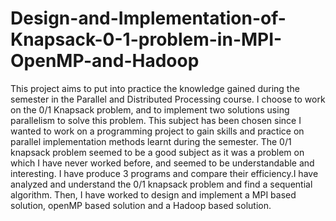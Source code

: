 # Design-and-Implementation-of-Knapsack-0-1-problem-in-MPI-OpenMP-and-Hadoop
This project aims to put into practice the knowledge gained during the semester in the Parallel and Distributed Processing course. I choose to work on the 0/1 Knapsack problem, and to implement two solutions using parallelism to solve this problem. This subject has been chosen since I wanted to work on a programming project to gain skills and practice on parallel implementation methods learnt during the semester. The 0/1 knapsack problem seemed to be a good subject as it was a problem on which I have never worked before, and seemed to be understandable and interesting. I have produce 3 programs and compare their efficiency.I have analyzed and understand the 0/1 knapsack problem and find a sequential algorithm. Then, I have worked to design and implement a MPI based solution, openMP based solution and a Hadoop based solution.
